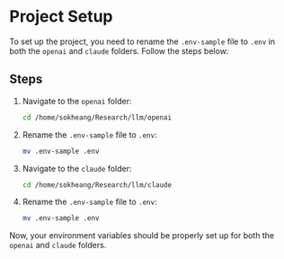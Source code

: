 # Project Setup

To set up the project, you need to rename the `.env-sample` file to `.env` in both the `openai` and `claude` folders. Follow the steps below:

## Steps

1. Navigate to the `openai` folder:
    ```sh
    cd /home/sokheang/Research/llm/openai
    ```

2. Rename the `.env-sample` file to `.env`:
    ```sh
    mv .env-sample .env
    ```

3. Navigate to the `claude` folder:
    ```sh
    cd /home/sokheang/Research/llm/claude
    ```

4. Rename the `.env-sample` file to `.env`:
    ```sh
    mv .env-sample .env
    ```

Now, your environment variables should be properly set up for both the `openai` and `claude` folders.